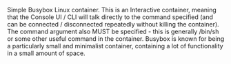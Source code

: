 Simple Busybox Linux container.  This is an Interactive container, meaning
that the Console UI / CLI will talk directly to the command specified (and
can be connected / disconnected repeatedly without killing the container).
The command argument also MUST be specified - this is generally /bin/sh or
some other useful command in the container.  Busybox is known for being a
particularly small and minimalist container, containing a lot of functionality
in a small amount of space.
